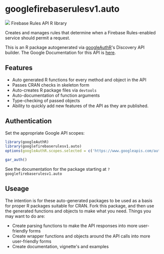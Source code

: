 # googlefirebaserulesv1.auto
![](http://www.google.com/images/icons/product/search-32.gif)
Firebase Rules API R library

Creates and manages rules that determine when a Firebase Rules-enabled service should permit a request.

This is an R package autogenerated via [googleAuthR](http://code.markedmondson.me/googleAuthR)'s Discovery API builder. 
The Google Documentation for this API is [here](https://firebase.google.com/docs/storage/security).

## Features 
 * Auto generated R functions for every method and object in the API
 * Passes CRAN checks in skeleton form
 * Auto-creates R package files via `devtools`
 * Auto-documentation of function arguments
 * Type-checking of passed objects
 * Ability to quickly add new features of the API as they are published.

## Authentication
Set the appropriate Google API scopes:

```r
library(googleAuthR)
library(googlefirebaserulesv1.auto)
options(googleAuthR.scopes.selected = c('https://www.googleapis.com/auth/cloud-platform', 'https://www.googleapis.com/auth/firebase', 'https://www.googleapis.com/auth/firebase.readonly'))

gar_auth()
```
 See the documentation for the package starting at `?googlefirebaserulesv1.auto`
## Useage
The intention is for these auto-generated packages to be used as a basis for proper R packages suitable for CRAN.
Fork this package, and then use the generated functions and objects to make what you need.
Things you may want to do are:
* Create parsing functions to make the API responses into more user-friendly forms
* Create wrapper functions and objects around the API calls into more user-friendly forms
* Create documentation, vignette's and examples

